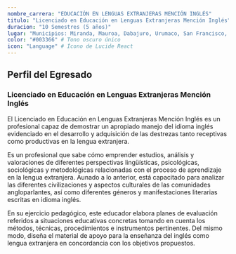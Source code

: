 ```yaml
---
nombre_carrera: "EDUCACIÓN EN LENGUAS EXTRANJERAS MENCIÓN INGLÉS"
titulo: "Licenciado en Educación en Lenguas Extranjeras Mención Inglés"
duracion: "10 Semestres (5 años)"
lugar: "Municipios: Miranda, Mauroa, Dabajuro, Urumaco, San Francisco, Carirubana"
color: "#003366" # Tono oscuro único
icon: "Language" # Ícono de Lucide React
---
```


## Perfil del Egresado

### Licenciado en Educación en Lenguas Extranjeras Mención Inglés
El Licenciado en Educación en Lenguas Extranjeras Mención Inglés es un profesional capaz de demostrar un apropiado manejo del idioma inglés evidenciado en el desarrollo y adquisición de las destrezas tanto receptivas como productivas en la lengua extranjera.

Es un profesional que sabe cómo emprender estudios, análisis y valoraciones de diferentes perspectivas lingüísticas, psicológicas, sociológicas y metodológicas relacionadas con el proceso de aprendizaje en la lengua extranjera. Aunado a lo anterior, está capacitado para analizar las diferentes civilizaciones y aspectos culturales de las comunidades angloparlantes, así como diferentes géneros y manifestaciones literarias escritas en idioma inglés.

En su ejercicio pedagógico, este educador elabora planes de evaluación referidos a situaciones educativas concretas tomando en cuenta los métodos, técnicas, procedimientos e instrumentos pertinentes. Del mismo modo, diseña el material de apoyo para la enseñanza del inglés como lengua extranjera en concordancia con los objetivos propuestos.
